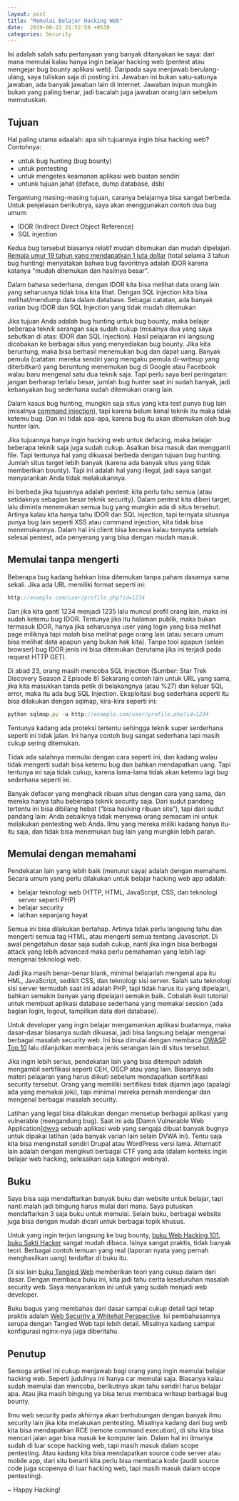 ```yaml
---
layout: post
title: "Memulai Belajar Hacking Web"
date:  2019-08-22 21:52:59 +0530
categories: Security
---
```


Ini adalah salah satu pertanyaan yang banyak ditanyakan ke saya: dari mana memulai kalau hanya ingin belajar hacking web (pentest atau mengejar bug bounty aplikasi web). Daripada saya menjawab berulang-ulang, saya tuliskan saja di posting ini. Jawaban ini bukan satu-satunya jawaban, ada banyak jawaban lain di Internet. Jawaban inipun mungkin bukan yang paling benar, jadi bacalah juga jawaban orang lain sebelum memutuskan.

<h2>Tujuan</h2>

Hal paling utama adaalah: apa sih tujuannya ingin bisa hacking web? Contohnya:

- untuk bug hunting (bug bounty)
- untuk pentesting
- untuk mengetes keamanan aplikasi web buatan sendiri
- untunk tujuan jahat (deface, dump database, dsb)

Tergantung masing-masing tujuan, caranya belajarnya bisa sangat berbeda. Untuk penjelasan berikutnya, saya akan menggunakan contoh dua bug umum:

- IDOR (Indirect Direct Object Reference)
- SQL injection

Kedua bug tersebut biasanya relatif mudah ditemukan dan mudah dipelajari. [Remaja umur 19 tahun yang mendapatkan 1 juta dollar][news] (total selama 3 tahun bug hunting) menyatakan bahwa bug favoritnya adalah IDOR karena katanya “mudah ditemukan dan hasilnya besar”.

Dalam bahasa sederhana, dengan IDOR kita bisa melihat data orang lain yang seharusnya tidak bisa kita lihat. Dengan SQL injection kita bisa melihat/mendump data dalam database. Sebagai catatan, ada banyak varian bug IDOR dan SQL Injection yang tidak mudah ditemukan

Jika tujuan Anda adalah bug hunting untuk bug bounty, maka belajar beberapa teknik serangan saja sudah cukup (misalnya dua yang saya sebutkan di atas: IDOR dan SQL injection). Hasil pelajaran ini langsung dicobakan ke berbagai situs yang menyediakan bug bounty. Jika kita beruntung, maka bisa berhasil menemukan bug dan dapat uang. Banyak pemula (catatan: mereka sendiri yang mengaku pemula di-writeup yang diterbitkan) yang beruntung menemukan bug di Google atau Facebook walau baru mengenal satu dua teknik saja. Tapi perlu saya beri peringatan: jangan berharap terlalu besar, jumlah bug hunter saat ini sudah banyak, jadi kebanyakan bug sederhana sudah ditemukan orang lain.

Dalam kasus bug hunting, mungkin saja situs yang kita test punya bug lain (misalnya [command injection][command-injection]), tapi karena belum kenal teknik itu maka tidak ketemu bug. Dan ini tidak apa-apa, karena bug itu akan ditemukan oleh bug hunter lain.

Jika tujuannya hanya ingin hacking web untuk defacing, maka belajar beberapa teknik saja juga sudah cukup. Asalkan bisa masuk dan mengganti file. Tapi tentunya hal yang dikuasai berbeda dengan tujuan bug hunting. Jumlah situs target lebih banyak (karena ada banyak situs yang tidak memberikan bounty). Tapi ini adalah hal yang illegal, jadi saya sangat menyarankan Anda tidak melakukannya.

Ini berbeda jika tujuannya adalah pentest: kita perlu tahu semua (atau setidaknya sebagian besar teknik security). Dalam pentest kita diberi target, lalu diminta menemukan semua bug yang mungkin ada di situs tersebut. Artinya kalau kita hanya tahu IDOR dan SQL injection, tapi ternyata situsnya punya bug lain seperti XSS atau command injection, kita tidak bisa menemukannya. Dalam hal ini client bisa kecewa kalau ternyata setelah selesai pentest, ada penyerang yang bisa dengan mudah masuk.

<h2>Memulai tanpa mengerti</h2>

Beberapa bug kadang bahkan bisa ditemukan tanpa paham dasarnya sama sekali. Jika ada URL memiliki format seperti ini:
```javascript
http://example.com/user/profile.php?id=1234
```
Dan jika kita ganti 1234 menjadi 1235 lalu muncul profil orang lain, maka ini sudah ketemu bug IDOR. Tentunya jika itu halaman publik, maka bukan termasuk IDOR, hanya jika seharusnya user yang login yang bisa melihat page miliknya tapi malah bisa melihat page orang lain (atau secara umum bisa melihat data apapun yang bukan hak kita). Tanpa tool apapun (selain browser) bug IDOR jenis ini bisa ditemukan (terutama jika ini terjadi pada request HTTP GET).


Di abad 23, orang masih mencoba SQL Injection (Sumber: Star Trek Discovery Season 2 Episode 8)
Sekarang contoh lain untuk URL yang sama, jika kita masukkan tanda petik di belakangnya (atau %27) dan keluar SQL error, maka itu ada bug SQL Injection. Eksploitasi bug sederhana seperti itu bisa dilakukan dengan sqlmap, kira-kira seperti ini:
```javascript
python sqlmap.py -u http://example.com/user/profile.php?id=1234
```
Tentunya kadang ada proteksi tertentu sehingga teknik super serderhana seperti ini tidak jalan. Ini hanya contoh bug sangat sederhana tapi masih cukup sering ditemukan.

Tidak ada salahnya memulai dengan cara seperti ini, dan kadang walau tidak mengerti sudah bisa ketemu bug dan bahkan mendapatkan uang. Tapi tentunya ini saja tidak cukup, karena lama-lama tidak akan ketemu lagi bug sederhana seperti ini.

Banyak defacer yang menghack ribuan situs dengan cara yang sama, dan mereka hanya tahu beberapa teknik security saja. Dari sudut pandang tertentu ini bisa dibilang hebat (“bisa hacking ribuan site”), tapi dari sudut pandang lain: Anda sebaiknya tidak menyewa orang semacam ini untuk melakukan pentesting web Anda. Ilmu yang mereka miliki kadang hanya itu-itu saja, dan tidak bisa menemukan bug lain yang mungkin lebih parah.

<h2>Memulai dengan memahami</h2>

Pendekatan lain yang lebih baik (menurut saya) adalah dengan memahami. Secara umum yang perlu dilakukan untuk belajar hacking web app adalah:

- belajar teknologi web (HTTP, HTML, JavaScript, CSS, dan teknologi server seperti PHP)
- belajar security
- latihan sepanjang hayat

Semua ini bisa dilakukan bertahap. Artinya tidak perlu langsung tahu dan mengerti semua tag HTML, atau mengerti semua tentang Javascript. Di awal pengetahun dasar saja sudah cukup, nanti jika ingin bisa berbagai attack yang lebih advanced maka perlu pemahaman yang lebih lagi mengenai teknologi web.

Jadi jika masih benar-benar blank, minimal belajarlah mengenal apa itu HML, JavaScript, sedikit CSS, dan teknologi sisi server. Salah satu teknologi sisi server termudah saat ini adalah PHP, tapi tidak harus itu yang dipelajari, bahkan semakin banyak yang dipelajari semakin baik. Cobalah ikuti tutorial untuk membuat aplikasi database sederhana yang memakai session (ada bagian login, logout, tampilkan data dari database).

Untuk developer yang ingin belajar mengamankan aplikasi buatannya, maka dasar-dasar biasanya sudah dikuasai, jadi bisa langsung belajar mengenai berbagai masalah security web. Ini bisa dimulai dengan membaca [OWASP Top 10][owasp] lalu dilanjutkan membaca jenis serangan lain di situs tersebut.

Jika ingin lebih serius, pendekatan lain yang bisa ditempuh adalah mengambil sertifikasi seperti CEH, OSCP atau yang lain. Biasanya ada materi pelajaran yang harus diikuti sebelum mendapatkan sertifikasi security tersebut. Orang yang memiliki sertifikasi tidak dijamin jago (apalagi ada yang memakai joki), tapi minimal mereka pernah mendengar dan mengenal berbagai masalah security.

Latihan yang legal bisa dilakukan dengan mensetup berbagai aplikasi yang vulnerable (mengandung bug). Saat ini ada [Damn Vulnerable Web Application][dwva](DWVA) sebuah aplikasi web yang sengaja dibuat banyak bugnya untuk dipakai latihan (ada banyak varian lain selain DVWA ini). Tentu saja kita bisa menginstall sendiri Drupal atau WordPress versi lama. Alternatif lain adalah dengan mengikuti berbagai CTF yang ada (dalam konteks ingin belajar web hacking, selesaikan saja kategori webnya).

<h2>Buku</h2>

Saya bisa saja mendaftarkan banyak buku dan website untuk belajar, tapi nanti malah jadi bingung harus mulai dari mana. Saya putuskan mendaftarkan 3 saja buku untuk memulai. Selain buku, berbagai website juga bisa dengan mudah dicari untuk berbagai topik khusus.

Untuk yang ingin terjun langsung ke bug bounty, [buku Web Hacking 101][buku-101], [buku Sakti Hacker][buku-sakti-hacker] sangat mudah dibaca. Isinya sangat praktis, tidak banyak teori. Berbagai contoh temuan yang real (laporan nyata yang pernah menghasilkan uang) terdaftar di buku itu.

Di sisi lain [buku Tangled Web][tangled-web] memberikan teori yang cukup dalam dari dasar. Dengan membaca buku ini, kita jadi tahu cerita keseluruhan masalah security web. Saya menyarankan ini untuk yang sudah menjadi web developer.

Buku bagus yang membahas dari dasar sampai cukup detail tapi tetap praktis adalah [Web Security a Whitehat Perspective][web-ecurity-whitehat]. Isi pembahasannya serupa dengan Tangled Web tapi lebih detail. Misalnya kadang sampai konfigurasi nginx-nya juga diberitahu.

<h2>Penutup</h2>

Semoga artikel ini cukup menjawab bagi orang yang ingin memulai belajar hacking web. Seperti judulnya ini hanya car memulai saja. Biasanya kalau sudah memulai dan mencoba, berikutnya akan tahu sendiri harus belajar apa. Atau jika masih bingung ya bisa terus membaca writeup berbagai bug bounty.

Ilmu web security pada akhirnya akan berhubungan dengan banyak ilmu security lain jika kita melakukan pentesting. Misalnya kadang dari bug web kita bisa mendapatkan RCE (remote command execution), di situ kita bisa mencari jalan agar bisa masuk ke komputer lain. Dalam hal ini ilmunya sudah di luar scope hacking web, tapi masih masuk dalam scope pentesting. Atau kadang kita bisa mendapatkan source code server atau mobile app, dari situ berarti kita perlu bisa membaca kode (audit source code juga scopenya di luar hacking web, tapi masih masuk dalam scope pentesting).

~ Happy Hacking!

[web-ecurity-whitehat]: https://www.crcpress.com/Web-Security-A-WhiteHat-Perspective/Wu-Zhao/p/book/9781466592612
[tangled-web]: https://nostarch.com/tangledweb
[buku-sakti-hacker]: http://netcyberind.blogspot.com/2017/06/download-buku-sakti-hacker-pdf.html
[buku-101]: https://leanpub.com/web-hacking-101
[dvwa]: http://www.dvwa.co.uk/
[owasp]: https://www.owasp.org/index.php/Category:OWASP_Top_Ten_Project
[command-injection]: https://en.wikipedia.org/wiki/Code_injection
[news]: https://www.hackerone.com/blog/trytohack-Makes-History-First-Bug-Bounty-Hacker-Earn-over-1-Million
